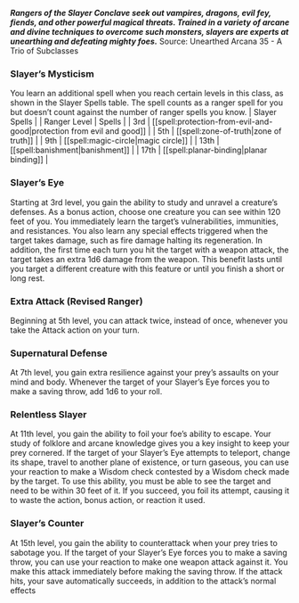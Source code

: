 ***Rangers of the Slayer Conclave seek out vampires, dragons, evil fey, fiends, and other powerful magical threats. Trained in a variety of arcane and divine techniques to overcome such monsters, slayers are experts at unearthing and defeating mighty foes.***
Source: Unearthed Arcana 35 - A Trio of Subclasses
### Slayer’s Mysticism
You learn an additional spell when you reach certain levels in this class, as shown in the Slayer Spells table. The spell counts as a ranger spell for you but doesn’t count against the number of ranger spells you know.
| Slayer Spells |
| Ranger Level | Spells |
| 3rd | [[spell:protection-from-evil-and-good|protection from evil and good]] |
| 5th | [[spell:zone-of-truth|zone of truth]] |
| 9th | [[spell:magic-circle|magic circle]] |
| 13th | [[spell:banishment|banishment]] |
| 17th | [[spell:planar-binding|planar binding]] |
### Slayer’s Eye
Starting at 3rd level, you gain the ability to study and unravel a creature’s defenses. As a bonus action, choose one creature you can see within 120 feet of you. You immediately learn the target’s vulnerabilities, immunities, and resistances. You also learn any special effects triggered when the target takes damage, such as fire damage halting its regeneration.
In addition, the first time each turn you hit the target with a weapon attack, the target takes an extra 1d6 damage from the weapon.
This benefit lasts until you target a different creature with this feature or until you finish a short or long rest.
### Extra Attack (Revised Ranger)
Beginning at 5th level, you can attack twice, instead of once, whenever you take the Attack action on your turn.
### Supernatural Defense
At 7th level, you gain extra resilience against your prey’s assaults on your mind and body. Whenever the target of your Slayer’s Eye forces you to make a saving throw, add 1d6 to your roll.
### Relentless Slayer
At 11th level, you gain the ability to foil your foe’s ability to escape. Your study of folklore and arcane knowledge gives you a key insight to keep your prey cornered. If the target of your Slayer’s Eye attempts to teleport, change its shape, travel to another plane of existence, or turn gaseous, you can use your reaction to make a Wisdom check contested by a Wisdom check made by the target. To use this ability, you must be able to see the target and need to be within 30 feet of it. If you succeed, you foil its attempt, causing it to waste the action, bonus action, or reaction it used.
### Slayer’s Counter
At 15th level, you gain the ability to counterattack when your prey tries to sabotage you. If the target of your Slayer’s Eye forces you to make a saving throw, you can use your reaction to make one weapon attack against it. You make this attack immediately before making the saving throw. If the attack hits, your save automatically succeeds, in addition to the attack’s normal effects